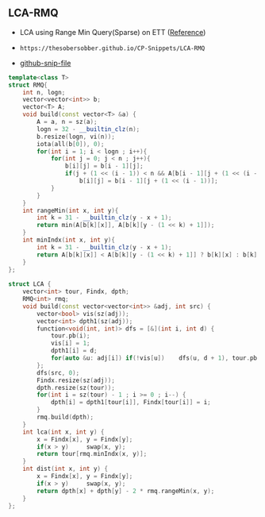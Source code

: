 
## LCA-RMQ

- LCA using Range Min Query(Sparse) on ETT ([Reference](https://codeforces.com/contest/1975/submission/262585070))
- ```
  https://thesobersobber.github.io/CP-Snippets/LCA-RMQ
  ```
- [github-snip-file](https://github.com/theSoberSobber/CP-Snippets/blob/main/snippets.json#L306)

```cpp
template<class T> 
struct RMQ{
    int n, logn;
    vector<vector<int>> b;
    vector<T> A;
    void build(const vector<T> &a) {
        A = a, n = sz(a);
        logn = 32 - __builtin_clz(n);
        b.resize(logn, vi(n));
        iota(all(b[0]), 0);
        for(int i = 1; i < logn ; i++){
            for(int j = 0; j < n ; j++){
                b[i][j] = b[i - 1][j];
                if(j + (1 << (i - 1)) < n && A[b[i - 1][j + (1 << (i - 1))]] < A[b[i][j]]) 
                    b[i][j] = b[i - 1][j + (1 << (i - 1))];
            }
        }
    }
    int rangeMin(int x, int y){
        int k = 31 - __builtin_clz(y - x + 1);
        return min(A[b[k][x]], A[b[k][y - (1 << k) + 1]]);
    }
    int minIndx(int x, int y){
        int k = 31 - __builtin_clz(y - x + 1);
        return A[b[k][x]] < A[b[k][y - (1 << k) + 1]] ? b[k][x] : b[k][y - (1 << k) + 1];
    }
};
 
struct LCA {
    vector<int> tour, Findx, dpth;
    RMQ<int> rmq;
    void build(const vector<vector<int>> &adj, int src) {
        vector<bool> vis(sz(adj));
        vector<int> dpth1(sz(adj));
        function<void(int, int)> dfs = [&](int i, int d) {
            tour.pb(i);
            vis[i] = 1;
            dpth1[i] = d;
            for(auto &u: adj[i]) if(!vis[u])    dfs(u, d + 1), tour.pb(i);
        };
        dfs(src, 0);
        Findx.resize(sz(adj));
        dpth.resize(sz(tour));
        for(int i = sz(tour) - 1 ; i >= 0 ; i--) {
            dpth[i] = dpth1[tour[i]], Findx[tour[i]] = i;
        }
        rmq.build(dpth);
    }
    int lca(int x, int y) {
        x = Findx[x], y = Findx[y];
        if(x > y)     swap(x, y);
        return tour[rmq.minIndx(x, y)];
    }
    int dist(int x, int y) {
        x = Findx[x], y = Findx[y];
        if(x > y)     swap(x, y);
        return dpth[x] + dpth[y] - 2 * rmq.rangeMin(x, y);
    }
};

```

